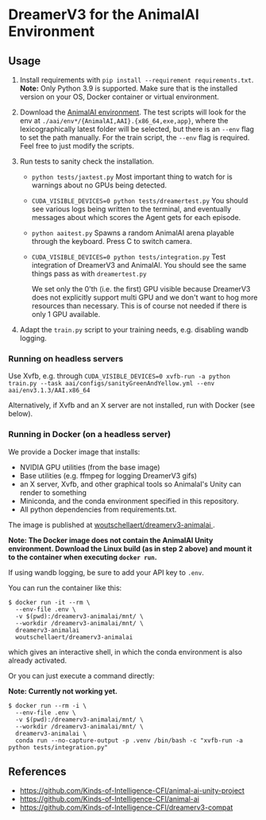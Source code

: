 # DreamerV3 for the AnimalAI Environment

## Usage

1. Install requirements with `pip install --requirement requirements.txt`.
   **Note:** Only Python 3.9 is supported. Make sure that is the installed version on your OS, Docker container or virtual environment.
2. Download the [AnimalAI environment](https://github.com/Kinds-of-Intelligence-CFI/animal-ai#quick-install-please-see-release-for-latest-version-of-aai-3). The test scripts will look for the env at `./aai/env*/{AnimalAI,AAI}.{x86_64,exe,app}`, where the lexicographically latest folder will be selected, but there is an `--env` flag to set the path manually. For the train script, the `--env` flag is required. Feel free to just modify the scripts.
3. Run tests to sanity check the installation.

   - `python tests/jaxtest.py`
     Most important thing to watch for is warnings about no GPUs being detected.
   - `CUDA_VISIBLE_DEVICES=0 python tests/dreamertest.py`
     You should see various logs being written to the terminal, and eventually messages about which scores the Agent gets for each episode.
   - `python aaitest.py`
     Spawns a random AnimalAI arena playable through the keyboard. Press C to switch camera.
   - `CUDA_VISIBLE_DEVICES=0 python tests/integration.py`
     Test integration of DreamerV3 and AnimalAI. You should see the same things pass as with `dreamertest.py`

     We set only the 0'th (i.e. the first) GPU visible because DreamerV3 does not explicitly support multi GPU and we don't want to hog more resources than necessary. This is of course not needed if there is only 1 GPU available.

4. Adapt the `train.py` script to your training needs, e.g. disabling wandb logging.

### Running on headless servers

Use Xvfb, e.g. through `CUDA_VISIBLE_DEVICES=0 xvfb-run -a python train.py --task aai/configs/sanityGreenAndYellow.yml --env aai/env3.1.3/AAI.x86_64`

Alternatively, if Xvfb and an X server are not installed, run with Docker (see below).

### Running in Docker (on a headless server)

We provide a Docker image that installs:

- NVIDIA GPU utilities (from the base image)
- Base utilities (e.g. ffmpeg for logging DreamerV3 gifs)
- an X server, Xvfb, and other graphical tools so AnimalaI's Unity can render to something
- Miniconda, and the conda environment specified in this repository.
- All python dependencies from requirements.txt.

The image is published at [woutschellaert/dreamerv3-animalai
](https://hub.docker.com/r/woutschellaert/dreamerv3-animalai).

**Note: The Docker image does not contain the AnimalAI Unity environment. Download the Linux build (as in step 2 above) and mount it to the container when executing `docker run`.**

If using wandb logging, be sure to add your API key to `.env`.

You can run the container like this:

```shell
$ docker run -it --rm \
  --env-file .env \
  -v $(pwd):/dreamerv3-animalai/mnt/ \
  --workdir /dreamerv3-animalai/mnt/ \
  dreamerv3-animalai
  woutschellaert/dreamerv3-animalai
```

which gives an interactive shell, in which the conda environment is also already activated.

Or you can just execute a command directly:

**Note: Currently not working yet.**

```shell
$ docker run --rm -i \
  --env-file .env \
  -v $(pwd):/dreamerv3-animalai/mnt/ \
  --workdir /dreamerv3-animalai/mnt/ \
  dreamerv3-animalai \
  conda run --no-capture-output -p .venv /bin/bash -c "xvfb-run -a python tests/integration.py"
```

## References

- <https://github.com/Kinds-of-Intelligence-CFI/animal-ai-unity-project>
- <https://github.com/Kinds-of-Intelligence-CFI/animal-ai>
- <https://github.com/Kinds-of-Intelligence-CFI/dreamerv3-compat>
